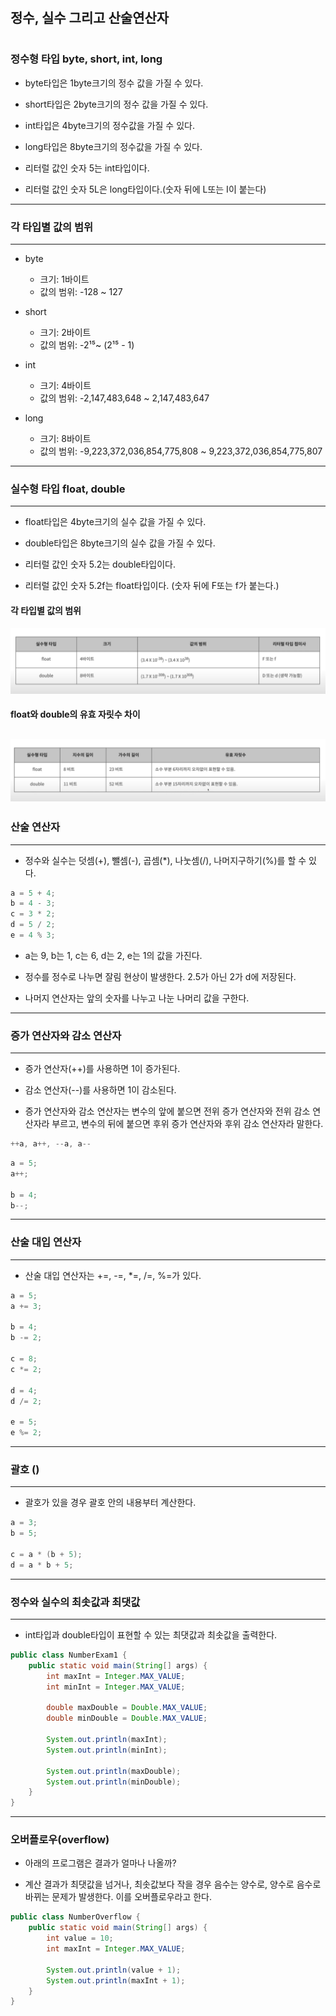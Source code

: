 #
## 정수, 실수 그리고 산술연산자
#

### 정수형 타입 byte, short, int, long

* byte타입은 1byte크기의 정수 값을 가질 수 있다.

* short타입은 2byte크기의 정수 값을 가질 수 있다.

* int타입은 4byte크기의 정수값을 가질 수 있다.

* long타입은 8byte크기의 정수값을 가질 수 있다.

* 리터럴 값인 숫자 5는 int타입이다.

* 리터럴 값인 숫자 5L은 long타입이다.(숫자 뒤에 L또는 I이 붙는다)
---
### 각 타입별 값의 범위
---
* byte
    * 크기: 1바이트
    * 값의 범위: -128 ~ 127

* short
    * 크기: 2바이트
    * 값의 범위: -2¹⁵~ (2¹⁵ - 1)

* int 
    * 크기: 4바이트
    * 값의 범위: -2,147,483,648 ~ 2,147,483,647

* long
    * 크기: 8바이트
    * 값의 범위: -9,223,372,036,854,775,808 ~ 9,223,372,036,854,775,807
---
### 실수형 타입 float, double
---
* float타입은 4byte크기의 실수 값을 가질 수 있다.

* double타입은 8byte크기의 실수 값을 가질 수 있다.

* 리터럴 값인 숫자 5.2는 double타입이다.

* 리터럴 값인 숫자 5.2f는 float타입이다. (숫자 뒤에 F또는 f가 붙는다.)

#### 각 타입별 값의 범위

![Alt text](image-1.png)

#### float와 double의 유효 자릿수 차이

![Alt text](image-2.png)
---
### 산술 연산자
---
* 정수와 실수는 덧셈(+), 뺄셈(-), 곱셈(*), 나눗셈(/), 나머지구하기(%)를 할 수 있다.
```java
a = 5 + 4;
b = 4 - 3;
c = 3 * 2;
d = 5 / 2;
e = 4 % 3;
```
* a는 9, b는 1, c는 6, d는 2, e는 1의 값을 가진다.

* 정수를 정수로 나누면 잘림 현상이 발생한다. 2.5가 아닌 2가 d에 저장된다.

* 나머지 연산자는 앞의 숫자를 나누고 나눈 나머리 값을 구한다.
---
### 증가 연산자와 감소 연산자
---
* 증가 연산자(++)를 사용하면 1이 증가된다.

* 감소 연산자(--)를 사용하면 1이 감소된다.

* 증가 연산자와 감소 연산자는 변수의 앞에 붙으면 전위 증가 연산자와 전위 감소 연산자라 부르고, 변수의 뒤에 붙으면 후위 증가 연산자와 후위 감소 연산자라 말한다.
```java
++a, a++, --a, a--
```

```java
a = 5;
a++;

b = 4;
b--;
```
---
### 산술 대입 연산자
---
* 산술 대입 연산자는 +=, -=, *=, /=, %=가 있다.

```java
a = 5;
a += 3;

b = 4;
b -= 2;

c = 8;
c *= 2;

d = 4;
d /= 2;

e = 5;
e %= 2;
```
---
### 괄호 ()
---
* 괄호가 있을 경우 괄호 안의 내용부터 계산한다.
```java
a = 3;
b = 5;

c = a * (b + 5);
d = a * b + 5;
```
---
### 정수와 실수의 최솟값과 최댓값
---
* int타입과 double타입이 표현할 수 있는 최댓값과 최솟값을 출력한다.

```java
public class NumberExam1 {
    public static void main(String[] args) {
        int maxInt = Integer.MAX_VALUE;
        int minInt = Integer.MAX_VALUE;

        double maxDouble = Double.MAX_VALUE;
        double minDouble = Double.MAX_VALUE;

        System.out.println(maxInt);
        System.out.println(minInt);

        System.out.println(maxDouble);
        System.out.println(minDouble);
    }
}
```
---
### 오버플로우(overflow)

* 아래의 프로그램은 결과가 얼마나 나올까?

* 계산 결과가 최댓값을 넘거나, 최솟값보다 작을 경우 음수는 양수로, 양수로 음수로 바뀌는 문제가 발생한다. 이를 오버플로우라고 한다.

```java
public class NumberOverflow {
    public static void main(String[] args) {
        int value = 10;
        int maxInt = Integer.MAX_VALUE;

        System.out.println(value + 1);
        System.out.println(maxInt + 1);
    }
}
```
